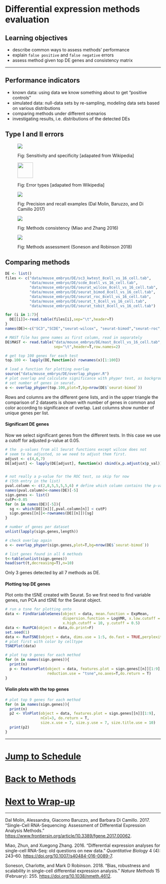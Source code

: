 Differential expression methods evaluation
================

## Learning objectives

  - describe common ways to assess methods’ performance
  - explain `false positive` and `false negative` errors
  - assess method given top DE genes and consistency matrix

-----

## Performance indicators

  - known data: using data we know something about to get “positive
    controls”
  - simulated data: null-data sets by re-sampling, modeling data sets
    based on various distributions
  - comparing methods under different scenarios
  - investigating results, i.e. distributions of the detected
DEs

## Type I and II errors

<figure>

<img src="session-de-files/images/perf-wiki-sensitivity-specificity.png">

<figcaption>

Fig: Sensitivity and specificity \[adapated from Wikipedia\]

</figcaption>

</figure>

<figure>

<img src="session-de-files/images/perf-wiki-confusion.png" height="50">

<figcaption>

Fig: Error types \[adapated from Wikipedia\]

</figcaption>

</figure>

<figure>

<img src="session-de-files/images/perf-Miao-2016.png">

<figcaption>

Fig: Precision and recall examples (Dal Molin, Baruzzo, and Di Camillo
2017)

</figcaption>

</figure>

<figure>

<img src="session-de-files/images/perf-DalMolin.png">

<figcaption>

Fig: Methods consistency (Miao and Zhang 2016)

</figcaption>

</figure>

<figure>

<img src="session-de-files/images/perf-Robinson-2018.png">

<figcaption>

Fig: Methods assessment (Soneson and Robinson 2018)

</figcaption>

</figure>

## Comparing methods

``` r
DE <- list()
files <- c("data/mouse_embryo/DE/sc3_kwtest_8cell_vs_16_cell.tab",
           "data/mouse_embryo/DE/scde_8cell_vs_16_cell.tab",
           "data/mouse_embryo/DE/seurat_wilcox_8cell_vs_16_cell.tab",           
           "data/mouse_embryo/DE/seurat_bimod_8cell_vs_16_cell.tab",
           "data/mouse_embryo/DE/seurat_roc_8cell_vs_16_cell.tab",
           "data/mouse_embryo/DE/seurat_t_8cell_vs_16_cell.tab",
           "data/mouse_embryo/DE/seurat_tobit_8cell_vs_16_cell.tab")

for (i in 1:7){ 
  DE[[i]]<-read.table(files[i],sep="\t",header=T)
}
names(DE)<-c("SC3","SCDE","seurat-wilcox", "seurat-bimod","seurat-roc","seurat-t","seurat-tobit")

# MAST file has gene names as first column, read in separately
DE$MAST <- read.table("data/mouse_embryo/DE/mast_8cell_vs_16_cell.tab", 
                      sep="\t",header=T,row.names=2)

# get top 100 genes for each test
top.100 <- lapply(DE,function(x) rownames(x)[1:100])

# load a function for plotting overlap
source("data/mouse_embryo/DE/overlap_phyper.R")
# plot overlap and calculate significance with phyper test, as background, 
# set number of genes in seurat.
o <- overlap_phyper(top.100,plot=T,bg=nrow(DE$`seurat-bimod`))
```

Rows and columns are the different gene lists, and in the upper triangle
the comparison of 2 datasets is shown with number of genes in common and
color according to significance of overlap. Last columns show number of
unique genes per list.

#### Significant DE genes

Now we select significant genes from the different tests. In this case
we use a cutoff for adjusted p-value at 0.05.

``` r
# the  p-values from all Seurat functions except wilcox does not 
# seem to be adjusted, so we need to adjust them first.
adjust <- c(4,6,7)
DE[adjust] <- lapply(DE[adjust], function(x) cbind(x,p.adjust(x$p_val)))


# not really a p-value for the ROC test, so skip for now 
# (5th entry in the list)
pval.column <- c(2,8,5,5,5,5,6) # define which column contains the p-value
names(pval.column)<-names(DE)[-5]
sign.genes <- list()
cutP<-0.05
for (n in names(DE)[-5]){
  sg <- which(DE[[n]][,pval.column[n]] < cutP)
  sign.genes[[n]]<-rownames(DE[[n]])[sg]
}

# number of genes per dataset
unlist(lapply(sign.genes,length))

# check overlap again
o <- overlap_phyper(sign.genes,plot=T,bg=nrow(DE$`seurat-bimod`))

# list genes found in all 6 methods
t<-table(unlist(sign.genes))
head(sort(t,decreasing=T),n=10)
```

Only 3 genes detected by all 7 methods as DE.

#### Plotting top DE genes

Plot onto the tSNE created with Seurat. So we first need to find
variable genes, run PCA and tSNE for the Seurat object.

``` r
# run a tsne for plotting onto
data <- FindVariableGenes(object = data, mean.function = ExpMean, 
                          dispersion.function = LogVMR, x.low.cutoff = 0.5, 
                          x.high.cutoff = 10, y.cutoff = 0.5)
data <- RunPCA(object = data,do.print=F)
set.seed(1)
data <- RunTSNE(object = data, dims.use = 1:5, do.fast = TRUE,perplexity=10)
# plot first with color by celltype
TSNEPlot(data)

# plot top 9 genes for each method
for (n in names(sign.genes)){
  print(n)
  p <- FeaturePlot(object = data, features.plot = sign.genes[[n]][1:9],  
                   reduction.use = "tsne",no.axes=T,do.return = T)
}
```

#### Violin plots with the top genes

``` r
# plot top 9 genes for each method
for (n in names(sign.genes)){
  print(n)
  p2 <- VlnPlot(object = data, features.plot = sign.genes[[n]][1:9], 
                nCol=3, do.return = T,
                size.x.use = 7, size.y.use = 7, size.title.use = 10)
  print(p2)
}
```

-----

# [Jump to Schedule](../schedule.md)

# [Back to Methods](session-de-methods.md)

# [Next to Wrap-up](../session-de-wrap-up.md)

-----

<div id="refs" class="references">

<div id="ref-DalMolin2017">

Dal Molin, Alessandra, Giacomo Baruzzo, and Barbara Di Camillo. 2017.
“Single-Cell RNA-Sequencing: Assessment of Differential Expression
Analysis Methods.”
<https://www.frontiersin.org/article/10.3389/fgene.2017.00062>.

</div>

<div id="ref-Miao2016">

Miao, Zhun, and Xuegong Zhang. 2016. “Differential expression analyses
for single-cell RNA-Seq: old questions on new data.” *Quantitative
Biology* 4 (4): 243–60. <https://doi.org/10.1007/s40484-016-0089-7>.

</div>

<div id="ref-Soneson2018">

Soneson, Charlotte, and Mark D Robinson. 2018. “Bias, robustness and
scalability in single-cell differential expression analysis.” *Nature
Methods* 15 (February): 255. <https://doi.org/10.1038/nmeth.4612>.

</div>

</div>
